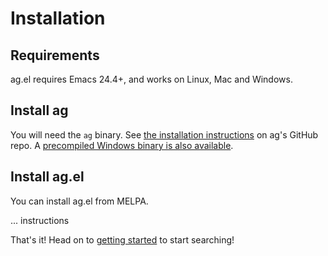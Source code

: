 # Installation

## Requirements

ag.el requires Emacs 24.4+, and works on Linux, Mac and Windows.

## Install ag

You will need the `ag` binary. See
[the installation instructions](https://github.com/ggreer/the_silver_searcher#installation)
on ag's GitHub repo. A
[precompiled Windows binary is also available](http://blog.kowalczyk.info/software/the-silver-searcher-for-windows.html).

## Install ag.el

You can install ag.el from MELPA.

... instructions

That's it! Head on to [getting started]() to start searching!
